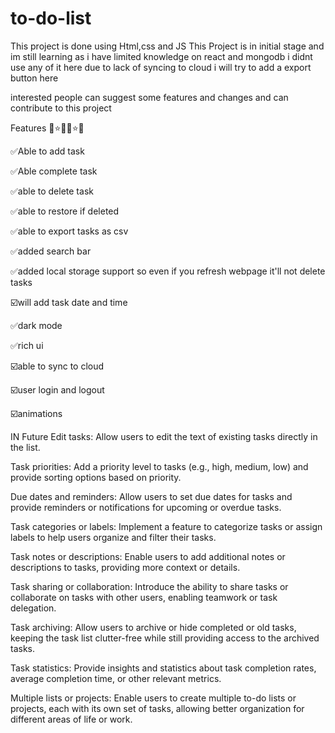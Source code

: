 # to-do-list
This project is done using Html,css and JS
This Project is in initial stage and im still learning
as i have limited knowledge on react and mongodb i didnt use any of it here 
due to lack of syncing to cloud i will try to add a export button here

interested people can suggest some features and changes and can contribute to this project

Features 🌟⭐✨🌟⭐✨

✅Able to add task

✅Able complete task

✅able to delete task

✅able to restore if deleted

✅able to export tasks as csv

✅added search bar

✅added local storage support so even if you refresh webpage it'll not delete tasks

☑️will add task date and time

✅dark mode

✅rich ui

☑️able to sync to cloud

☑️user login and logout

☑️animations

IN Future
Edit tasks: Allow users to edit the text of existing tasks directly in the list.

Task priorities: Add a priority level to tasks (e.g., high, medium, low) and provide sorting options based on priority.

Due dates and reminders: Allow users to set due dates for tasks and provide reminders or notifications for upcoming or overdue tasks.

Task categories or labels: Implement a feature to categorize tasks or assign labels to help users organize and filter their tasks.

Task notes or descriptions: Enable users to add additional notes or descriptions to tasks, providing more context or details.

Task sharing or collaboration: Introduce the ability to share tasks or collaborate on tasks with other users, enabling teamwork or task delegation.

Task archiving: Allow users to archive or hide completed or old tasks, keeping the task list clutter-free while still providing access to the archived tasks.

Task statistics: Provide insights and statistics about task completion rates, average completion time, or other relevant metrics.

Multiple lists or projects: Enable users to create multiple to-do lists or projects, each with its own set of tasks, allowing better organization for different areas of life or work.
